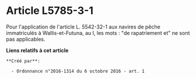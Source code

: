 # Article L5785-3-1

Pour l'application de l'article L. 5542-32-1 aux navires de pêche immatriculés à Wallis-et-Futuna, au I, les mots : "de
rapatriement et" ne sont pas applicables.

**Liens relatifs à cet article**

	**Créé par**:

	  - Ordonnance n°2016-1314 du 6 octobre 2016 - art. 1
